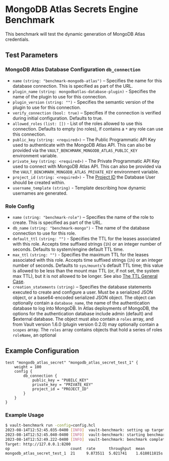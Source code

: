 # MongoDB Atlas Secrets Engine Benchmark

This benchmark will test the dynamic generation of MongoDB Atlas credentials.

## Test Parameters

### MongoDB Atlas Database Configuration `db_connection`

- `name` `(string: "benchmark-mongodb-atlas")` – Specifies the name for this database
  connection. This is specified as part of the URL.
- `plugin_name` `(string: mongodbatlas-database-plugin)` - Specifies the name of the plugin to use
  for this connection.
- `plugin_version` `(string: "")` - Specifies the semantic version of the plugin to use for this connection.
- `verify_connection` `(bool: true)` – Specifies if the connection is verified
  during initial configuration. Defaults to true.
- `allowed_roles` `(list: [])` - List of the roles allowed to use this connection.
  Defaults to empty (no roles), if contains a `*` any role can use this connection.
- `public_key` `(string: <required>)` – The Public Programmatic API Key used to authenticate with the MongoDB Atlas API. This can also be provided via the `VAULT_BENCHMARK_MONGODB_ATLAS_PUBLIC_KEY` environment variable.
- `private_key` `(string: <required>)` - The Private Programmatic API Key used to connect with MongoDB Atlas API. This can also be provided via the `VAULT_BENCHMARK_MONGODB_ATLAS_PRIVATE_KEY` environment variable.
- `project_id` `(string: <required>)` - The [Project ID](https://www.mongodb.com/docs/atlas/api/#project-id) the Database User should be created within.
- `username_template` `(string)` - Template describing how dynamic usernames are generated.

### Role Config

- `name` `(string: "benchmark-role")` – Specifies the name of the role to create. This
  is specified as part of the URL.
- `db_name` `(string: "benchmark-mongo")` - The name of the database connection to use
  for this role.
- `default_ttl` `(string: "")` - Specifies the TTL for the leases
  associated with this role. Accepts time suffixed strings (`1h`) or an integer
  number of seconds. Defaults to system/engine default TTL time.
- `max_ttl` `(string: "")` - Specifies the maximum TTL for the leases
  associated with this role. Accepts time suffixed strings (`1h`) or an integer
  number of seconds. Defaults to `sys/mounts`'s default TTL time; this value is allowed to be less than the mount max TTL (or, if not set, the system max TTL), but it is not allowed to be longer. See also [The TTL General Case](https://developer.hashicorp.com/vault/docs/concepts/tokens#the-general-case).
- `creation_statements` `(string)` – Specifies the database
  statements executed to create and configure a user. Must be a
  serialized JSON object, or a base64-encoded serialized JSON object.
  The object can optionally contain a `database_name`, the name of
  the authentication database to log into MongoDB. In Atlas deployments of
  MongoDB, the options for the authentication database include admin (default) and $external database.
  The object must also contain a `roles` array, and from Vault version 1.6.0 (plugin
  version 0.2.0) may optionally contain a `scopes` array. The `roles` array
  contains objects that hold a series of roles `roleName`, an optional

## Example Configuration

```hcl
test "mongodb_atlas_secret" "mongodb_atlas_secret_test_1" {
    weight = 100
    config {
        db_connection {
            public_key = "PUBILC_KEY"
            private_key = "PRIVATE_KEY"
            project_id = "PROJECT_ID"
        }
    }
}
```

### Example Usage

```bash
$ vault-benchmark run -config=config.hcl
2023-08-14T12:52:45.035-0400 [INFO]  vault-benchmark: setting up targets
2023-08-14T12:52:45.040-0400 [INFO]  vault-benchmark: starting benchmarks: duration=2s
2023-08-14T12:52:49.222-0400 [INFO]  vault-benchmark: benchmark complete
Target: http://127.0.0.1:8200
op                           count  rate      throughput  mean          95th%         99th%         successRatio
mongodb_atlas_secret_test_1  21     9.873511  5.021741    1.618011815s  2.137313314s  2.152995625s  100.00%
```
